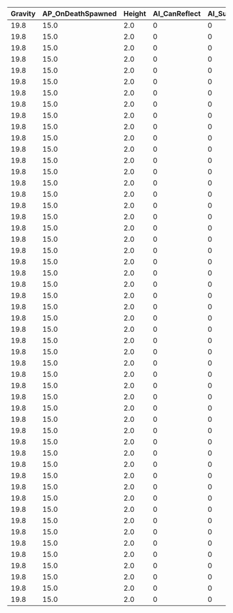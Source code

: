 | Gravity | AP_OnDeathSpawned | Height | AI_CanReflect | AI_Super1Startup | AI_CanCounter | AI_AttackCooldown1 | AI_AttackCooldown0 | AI_AttackCooldown3 | AI_AttackCooldown2 | Speed_Min | AI_Super2Startup | Speed_Max | Mass | AI_NotTargetable | FallSpeed_Max | AI_CanFloat | AP_Level1 | AP_Level2 | AI_Super3Startup | Acceleration | JumpVelocity | Health | AI_AttackTimerMax1 | AI_AttackTimerMax0 | AI_AttackTimerMax3 | AI_AttackTimerMax2 | AI_IgnorePvPCollision | AI_CanAbsorb | AI_CanBlock | AI_AttackCooldownMinus1 | AP_StartingLevel | AI_UseSteering | AI_AttackTimerMaxMinus1 | AI_IgnoreWorldCollision | AI_UseTargetList | AP_Max | Friction | Unknown   |
| ------- | ----------------- | ------ | ------------- | ---------------- | ------------- | ------------------ | ------------------ | ------------------ | ------------------ | --------- | ---------------- | --------- | ---- | ---------------- | ------------- | ----------- | --------- | --------- | ---------------- | ------------ | ------------ | ------ | ------------------ | ------------------ | ------------------ | ------------------ | --------------------- | ------------ | ----------- | ----------------------- | ---------------- | -------------- | ----------------------- | ----------------------- | ---------------- | ------ | -------- | --------- |
| 19.8    | 15.0              | 2.0    | 0             | 0                | 0             | 1.0                | 2.0                | 0.0                | 0.0                | 1.5       | 0                | 7.5       | 1.0  | 0                | 15.0          | 0           | 200.0     | 350.0     | 0                | 44.0         | 18.5         | 100.0  | 5.0                | 2.0                | 1000.0             | 1000.0             | 0                     | 0            | 1           | 2.0                     | 0.0              | 0              | 2.0                     | 0                       | 1                | 500.0  | 10.0     | 433860734 |
| 19.8    | 15.0              | 2.0    | 0             | 0                | 0             | 1.0                | 2.0                | 0.0                | 0.0                | 1.5       | 0                | 7.5       | 1.0  | 0                | 15.0          | 0           | 200.0     | 350.0     | 0                | 44.0         | 18.5         | 100.0  | 5.0                | 2.0                | 1000.0             | 1000.0             | 0                     | 0            | 1           | 2.0                     | 0.0              | 0              | 2.0                     | 0                       | 1                | 500.0  | 10.0     | 433860734 |
| 19.8    | 15.0              | 2.0    | 0             | 0                | 0             | 1.0                | 2.0                | 0.0                | 0.0                | 1.5       | 0                | 7.5       | 1.0  | 0                | 15.0          | 0           | 200.0     | 350.0     | 0                | 44.0         | 18.5         | 100.0  | 5.0                | 2.0                | 1000.0             | 1000.0             | 0                     | 0            | 1           | 2.0                     | 0.0              | 0              | 2.0                     | 0                       | 1                | 500.0  | 10.0     | 433860734 |
| 19.8    | 15.0              | 2.0    | 0             | 0                | 0             | 1.0                | 2.0                | 0.0                | 0.0                | 1.5       | 0                | 7.5       | 1.0  | 0                | 15.0          | 0           | 200.0     | 350.0     | 0                | 44.0         | 18.5         | 100.0  | 5.0                | 2.0                | 1000.0             | 1000.0             | 0                     | 0            | 1           | 2.0                     | 0.0              | 0              | 2.0                     | 0                       | 1                | 500.0  | 10.0     | 433860734 |
| 19.8    | 15.0              | 2.0    | 0             | 0                | 0             | 1.0                | 2.0                | 0.0                | 0.0                | 1.5       | 0                | 7.5       | 1.0  | 0                | 15.0          | 0           | 200.0     | 350.0     | 0                | 44.0         | 18.5         | 100.0  | 5.0                | 2.0                | 1000.0             | 1000.0             | 0                     | 0            | 1           | 2.0                     | 0.0              | 0              | 2.0                     | 0                       | 1                | 500.0  | 10.0     | 433860734 |
| 19.8    | 15.0              | 2.0    | 0             | 0                | 0             | 1.0                | 2.0                | 0.0                | 0.0                | 1.5       | 0                | 7.5       | 1.0  | 0                | 15.0          | 0           | 200.0     | 350.0     | 0                | 44.0         | 18.5         | 100.0  | 5.0                | 2.0                | 1000.0             | 1000.0             | 0                     | 0            | 1           | 2.0                     | 0.0              | 0              | 2.0                     | 0                       | 1                | 500.0  | 10.0     | 433860734 |
| 19.8    | 15.0              | 2.0    | 0             | 0                | 0             | 1.0                | 2.0                | 0.0                | 0.0                | 1.5       | 0                | 7.5       | 1.0  | 0                | 15.0          | 0           | 200.0     | 350.0     | 0                | 44.0         | 18.5         | 100.0  | 5.0                | 2.0                | 1000.0             | 1000.0             | 0                     | 0            | 1           | 2.0                     | 0.0              | 0              | 2.0                     | 0                       | 1                | 500.0  | 10.0     | 433860734 |
| 19.8    | 15.0              | 2.0    | 0             | 0                | 0             | 1.0                | 2.0                | 0.0                | 0.0                | 1.5       | 0                | 7.5       | 1.0  | 0                | 15.0          | 0           | 200.0     | 350.0     | 0                | 44.0         | 18.5         | 100.0  | 5.0                | 2.0                | 1000.0             | 1000.0             | 0                     | 0            | 1           | 2.0                     | 0.0              | 0              | 2.0                     | 0                       | 1                | 500.0  | 10.0     | 433860734 |
| 19.8    | 15.0              | 2.0    | 0             | 0                | 0             | 1.0                | 2.0                | 0.0                | 0.0                | 1.5       | 0                | 7.5       | 1.0  | 0                | 15.0          | 0           | 200.0     | 350.0     | 0                | 44.0         | 18.5         | 100.0  | 5.0                | 2.0                | 1000.0             | 1000.0             | 0                     | 0            | 1           | 2.0                     | 0.0              | 0              | 2.0                     | 0                       | 1                | 500.0  | 10.0     | 433860734 |
| 19.8    | 15.0              | 2.0    | 0             | 0                | 0             | 1.0                | 2.0                | 0.0                | 0.0                | 1.5       | 0                | 7.5       | 1.0  | 0                | 15.0          | 0           | 200.0     | 350.0     | 0                | 44.0         | 18.5         | 100.0  | 5.0                | 2.0                | 1000.0             | 1000.0             | 0                     | 0            | 1           | 2.0                     | 0.0              | 0              | 2.0                     | 0                       | 1                | 500.0  | 10.0     | 433860734 |
| 19.8    | 15.0              | 2.0    | 0             | 0                | 0             | 1.0                | 2.0                | 0.0                | 0.0                | 1.5       | 0                | 7.5       | 1.0  | 0                | 15.0          | 0           | 200.0     | 350.0     | 0                | 44.0         | 18.5         | 100.0  | 5.0                | 2.0                | 1000.0             | 1000.0             | 0                     | 0            | 1           | 2.0                     | 0.0              | 0              | 2.0                     | 0                       | 1                | 500.0  | 10.0     | 433860734 |
| 19.8    | 15.0              | 2.0    | 0             | 0                | 0             | 1.0                | 2.0                | 0.0                | 0.0                | 1.5       | 0                | 7.5       | 1.0  | 0                | 15.0          | 0           | 200.0     | 350.0     | 0                | 44.0         | 18.5         | 100.0  | 5.0                | 2.0                | 1000.0             | 1000.0             | 0                     | 0            | 1           | 2.0                     | 0.0              | 0              | 2.0                     | 0                       | 1                | 500.0  | 10.0     | 433860734 |
| 19.8    | 15.0              | 2.0    | 0             | 0                | 0             | 1.0                | 2.0                | 0.0                | 0.0                | 1.5       | 0                | 7.5       | 1.0  | 0                | 15.0          | 0           | 200.0     | 350.0     | 0                | 44.0         | 18.5         | 100.0  | 5.0                | 2.0                | 1000.0             | 1000.0             | 0                     | 0            | 1           | 2.0                     | 0.0              | 0              | 2.0                     | 0                       | 1                | 500.0  | 10.0     | 433860734 |
| 19.8    | 15.0              | 2.0    | 0             | 0                | 0             | 1.0                | 2.0                | 0.0                | 0.0                | 1.5       | 0                | 7.5       | 1.0  | 0                | 15.0          | 0           | 200.0     | 350.0     | 0                | 44.0         | 18.5         | 100.0  | 5.0                | 2.0                | 1000.0             | 1000.0             | 0                     | 0            | 1           | 2.0                     | 0.0              | 0              | 2.0                     | 0                       | 1                | 500.0  | 10.0     | 433860734 |
| 19.8    | 15.0              | 2.0    | 0             | 0                | 0             | 1.0                | 2.0                | 0.0                | 0.0                | 1.5       | 0                | 7.5       | 1.0  | 0                | 15.0          | 0           | 200.0     | 350.0     | 0                | 44.0         | 18.5         | 100.0  | 5.0                | 2.0                | 1000.0             | 1000.0             | 0                     | 0            | 1           | 2.0                     | 0.0              | 0              | 2.0                     | 0                       | 1                | 500.0  | 10.0     | 433860734 |
| 19.8    | 15.0              | 2.0    | 0             | 0                | 0             | 1.0                | 2.0                | 0.0                | 0.0                | 1.5       | 0                | 7.5       | 1.0  | 0                | 15.0          | 0           | 200.0     | 350.0     | 0                | 44.0         | 18.5         | 100.0  | 5.0                | 2.0                | 1000.0             | 1000.0             | 0                     | 0            | 1           | 2.0                     | 0.0              | 0              | 2.0                     | 0                       | 1                | 500.0  | 10.0     | 433860734 |
| 19.8    | 15.0              | 2.0    | 0             | 0                | 0             | 1.0                | 2.0                | 0.0                | 0.0                | 1.5       | 0                | 7.5       | 1.0  | 0                | 15.0          | 0           | 200.0     | 350.0     | 0                | 44.0         | 18.5         | 100.0  | 5.0                | 2.0                | 1000.0             | 1000.0             | 0                     | 0            | 1           | 2.0                     | 0.0              | 0              | 2.0                     | 0                       | 1                | 500.0  | 10.0     | 433860734 |
| 19.8    | 15.0              | 2.0    | 0             | 0                | 0             | 1.0                | 2.0                | 0.0                | 0.0                | 1.5       | 0                | 7.5       | 1.0  | 0                | 15.0          | 0           | 200.0     | 350.0     | 0                | 44.0         | 18.5         | 100.0  | 5.0                | 2.0                | 1000.0             | 1000.0             | 0                     | 0            | 1           | 2.0                     | 0.0              | 0              | 2.0                     | 0                       | 1                | 500.0  | 10.0     | 433860734 |
| 19.8    | 15.0              | 2.0    | 0             | 0                | 0             | 1.0                | 2.0                | 0.0                | 0.0                | 1.5       | 0                | 7.5       | 1.0  | 0                | 15.0          | 0           | 200.0     | 350.0     | 0                | 44.0         | 18.5         | 100.0  | 5.0                | 2.0                | 1000.0             | 1000.0             | 0                     | 0            | 1           | 2.0                     | 0.0              | 0              | 2.0                     | 0                       | 1                | 500.0  | 10.0     | 433860734 |
| 19.8    | 15.0              | 2.0    | 0             | 0                | 0             | 1.0                | 2.0                | 0.0                | 0.0                | 1.5       | 0                | 7.5       | 1.0  | 0                | 15.0          | 0           | 200.0     | 350.0     | 0                | 44.0         | 18.5         | 100.0  | 5.0                | 2.0                | 1000.0             | 1000.0             | 0                     | 0            | 1           | 2.0                     | 0.0              | 0              | 2.0                     | 0                       | 1                | 500.0  | 10.0     | 433860734 |
| 19.8    | 15.0              | 2.0    | 0             | 0                | 0             | 1.0                | 2.0                | 0.0                | 0.0                | 1.5       | 0                | 7.5       | 1.0  | 0                | 15.0          | 0           | 200.0     | 350.0     | 0                | 44.0         | 18.5         | 100.0  | 5.0                | 2.0                | 1000.0             | 1000.0             | 0                     | 0            | 1           | 2.0                     | 0.0              | 0              | 2.0                     | 0                       | 1                | 500.0  | 10.0     | 433860734 |
| 19.8    | 15.0              | 2.0    | 0             | 0                | 0             | 1.0                | 2.0                | 0.0                | 0.0                | 1.5       | 0                | 7.5       | 1.0  | 0                | 15.0          | 0           | 200.0     | 350.0     | 0                | 44.0         | 18.5         | 100.0  | 5.0                | 2.0                | 1000.0             | 1000.0             | 0                     | 0            | 1           | 2.0                     | 0.0              | 0              | 2.0                     | 0                       | 1                | 500.0  | 10.0     | 433860734 |
| 19.8    | 15.0              | 2.0    | 0             | 0                | 0             | 1.0                | 2.0                | 0.0                | 0.0                | 1.5       | 0                | 7.5       | 1.0  | 0                | 15.0          | 0           | 200.0     | 350.0     | 0                | 44.0         | 18.5         | 100.0  | 5.0                | 2.0                | 1000.0             | 1000.0             | 0                     | 0            | 1           | 2.0                     | 0.0              | 0              | 2.0                     | 0                       | 1                | 500.0  | 10.0     | 433860734 |
| 19.8    | 15.0              | 2.0    | 0             | 0                | 0             | 1.0                | 2.0                | 0.0                | 0.0                | 1.5       | 0                | 7.5       | 1.0  | 0                | 15.0          | 0           | 200.0     | 350.0     | 0                | 44.0         | 18.5         | 100.0  | 5.0                | 2.0                | 1000.0             | 1000.0             | 0                     | 0            | 1           | 2.0                     | 0.0              | 0              | 2.0                     | 0                       | 1                | 500.0  | 10.0     | 433860734 |
| 19.8    | 15.0              | 2.0    | 0             | 0                | 0             | 1.0                | 2.0                | 0.0                | 0.0                | 1.5       | 0                | 7.5       | 1.0  | 0                | 15.0          | 0           | 200.0     | 350.0     | 0                | 44.0         | 18.5         | 100.0  | 5.0                | 2.0                | 1000.0             | 1000.0             | 0                     | 0            | 1           | 2.0                     | 0.0              | 0              | 2.0                     | 0                       | 1                | 500.0  | 10.0     | 433860734 |
| 19.8    | 15.0              | 2.0    | 0             | 0                | 0             | 1.0                | 2.0                | 0.0                | 0.0                | 1.5       | 0                | 7.5       | 1.0  | 0                | 15.0          | 0           | 200.0     | 350.0     | 0                | 44.0         | 18.5         | 100.0  | 5.0                | 2.0                | 1000.0             | 1000.0             | 0                     | 0            | 1           | 2.0                     | 0.0              | 0              | 2.0                     | 0                       | 1                | 500.0  | 10.0     | 433860734 |
| 19.8    | 15.0              | 2.0    | 0             | 0                | 0             | 1.0                | 2.0                | 0.0                | 0.0                | 1.5       | 0                | 7.5       | 1.0  | 0                | 15.0          | 0           | 200.0     | 350.0     | 0                | 44.0         | 18.5         | 100.0  | 5.0                | 2.0                | 1000.0             | 1000.0             | 0                     | 0            | 1           | 2.0                     | 0.0              | 0              | 2.0                     | 0                       | 1                | 500.0  | 10.0     | 433860734 |
| 19.8    | 15.0              | 2.0    | 0             | 0                | 0             | 1.0                | 2.0                | 0.0                | 0.0                | 1.5       | 0                | 7.5       | 1.0  | 0                | 15.0          | 0           | 200.0     | 350.0     | 0                | 44.0         | 18.5         | 100.0  | 5.0                | 2.0                | 1000.0             | 1000.0             | 0                     | 0            | 1           | 2.0                     | 0.0              | 0              | 2.0                     | 0                       | 1                | 500.0  | 10.0     | 433860734 |
| 19.8    | 15.0              | 2.0    | 0             | 0                | 0             | 1.0                | 2.0                | 0.0                | 0.0                | 1.5       | 0                | 7.5       | 1.0  | 0                | 15.0          | 0           | 200.0     | 350.0     | 0                | 44.0         | 18.5         | 100.0  | 5.0                | 2.0                | 1000.0             | 1000.0             | 0                     | 0            | 1           | 2.0                     | 0.0              | 0              | 2.0                     | 0                       | 1                | 500.0  | 10.0     | 433860734 |
| 19.8    | 15.0              | 2.0    | 0             | 0                | 0             | 1.0                | 2.0                | 0.0                | 0.0                | 1.5       | 0                | 7.5       | 1.0  | 0                | 15.0          | 0           | 200.0     | 350.0     | 0                | 44.0         | 18.5         | 100.0  | 5.0                | 2.0                | 1000.0             | 1000.0             | 0                     | 0            | 1           | 2.0                     | 0.0              | 0              | 2.0                     | 0                       | 1                | 500.0  | 10.0     | 433860734 |
| 19.8    | 15.0              | 2.0    | 0             | 0                | 0             | 1.0                | 2.0                | 0.0                | 0.0                | 1.5       | 0                | 7.5       | 1.0  | 0                | 15.0          | 0           | 200.0     | 350.0     | 0                | 44.0         | 18.5         | 100.0  | 5.0                | 2.0                | 1000.0             | 1000.0             | 0                     | 0            | 1           | 2.0                     | 0.0              | 0              | 2.0                     | 0                       | 1                | 500.0  | 10.0     | 433860734 |
| 19.8    | 15.0              | 2.0    | 0             | 0                | 0             | 1.0                | 2.0                | 0.0                | 0.0                | 1.5       | 0                | 7.5       | 1.0  | 0                | 15.0          | 0           | 200.0     | 350.0     | 0                | 44.0         | 18.5         | 100.0  | 5.0                | 2.0                | 1000.0             | 1000.0             | 0                     | 0            | 1           | 2.0                     | 0.0              | 0              | 2.0                     | 0                       | 1                | 500.0  | 10.0     | 433860734 |
| 19.8    | 15.0              | 2.0    | 0             | 0                | 0             | 1.0                | 2.0                | 0.0                | 0.0                | 1.5       | 0                | 7.5       | 1.0  | 0                | 15.0          | 0           | 200.0     | 350.0     | 0                | 44.0         | 18.5         | 100.0  | 5.0                | 2.0                | 1000.0             | 1000.0             | 0                     | 0            | 1           | 2.0                     | 0.0              | 0              | 2.0                     | 0                       | 1                | 500.0  | 10.0     | 433860734 |
| 19.8    | 15.0              | 2.0    | 0             | 0                | 0             | 1.0                | 2.0                | 0.0                | 0.0                | 1.5       | 0                | 7.5       | 1.0  | 0                | 15.0          | 0           | 200.0     | 350.0     | 0                | 44.0         | 18.5         | 100.0  | 5.0                | 2.0                | 1000.0             | 1000.0             | 0                     | 0            | 1           | 2.0                     | 0.0              | 0              | 2.0                     | 0                       | 1                | 500.0  | 10.0     | 433860734 |
| 19.8    | 15.0              | 2.0    | 0             | 0                | 0             | 1.0                | 2.0                | 0.0                | 0.0                | 1.5       | 0                | 7.5       | 1.0  | 0                | 15.0          | 0           | 200.0     | 350.0     | 0                | 44.0         | 18.5         | 100.0  | 5.0                | 2.0                | 1000.0             | 1000.0             | 0                     | 0            | 1           | 2.0                     | 0.0              | 0              | 2.0                     | 0                       | 1                | 500.0  | 10.0     | 433860734 |
| 19.8    | 15.0              | 2.0    | 0             | 0                | 0             | 1.0                | 2.0                | 0.0                | 0.0                | 1.5       | 0                | 7.5       | 1.0  | 0                | 15.0          | 0           | 200.0     | 350.0     | 0                | 44.0         | 18.5         | 100.0  | 5.0                | 2.0                | 1000.0             | 1000.0             | 0                     | 0            | 1           | 2.0                     | 0.0              | 0              | 2.0                     | 0                       | 1                | 500.0  | 10.0     | 433860734 |
| 19.8    | 15.0              | 2.0    | 0             | 0                | 0             | 1.0                | 2.0                | 0.0                | 0.0                | 1.5       | 0                | 7.5       | 1.0  | 0                | 15.0          | 0           | 200.0     | 350.0     | 0                | 44.0         | 18.5         | 100.0  | 5.0                | 2.0                | 1000.0             | 1000.0             | 0                     | 0            | 1           | 2.0                     | 0.0              | 0              | 2.0                     | 0                       | 1                | 500.0  | 10.0     | 433860734 |
| 19.8    | 15.0              | 2.0    | 0             | 0                | 0             | 1.0                | 2.0                | 0.0                | 0.0                | 1.5       | 0                | 7.5       | 1.0  | 0                | 15.0          | 0           | 200.0     | 350.0     | 0                | 44.0         | 18.5         | 100.0  | 5.0                | 2.0                | 1000.0             | 1000.0             | 0                     | 0            | 1           | 2.0                     | 0.0              | 0              | 2.0                     | 0                       | 1                | 500.0  | 10.0     | 433860734 |
| 19.8    | 15.0              | 2.0    | 0             | 0                | 0             | 1.0                | 2.0                | 0.0                | 0.0                | 1.5       | 0                | 7.5       | 1.0  | 0                | 15.0          | 0           | 200.0     | 350.0     | 0                | 44.0         | 18.5         | 100.0  | 5.0                | 2.0                | 1000.0             | 1000.0             | 0                     | 0            | 1           | 2.0                     | 0.0              | 0              | 2.0                     | 0                       | 1                | 500.0  | 10.0     | 433860734 |
| 19.8    | 15.0              | 2.0    | 0             | 0                | 0             | 1.0                | 2.0                | 0.0                | 0.0                | 1.5       | 0                | 7.5       | 1.0  | 0                | 15.0          | 0           | 200.0     | 350.0     | 0                | 44.0         | 18.5         | 100.0  | 5.0                | 2.0                | 1000.0             | 1000.0             | 0                     | 0            | 1           | 2.0                     | 0.0              | 0              | 2.0                     | 0                       | 1                | 500.0  | 10.0     | 433860734 |
| 19.8    | 15.0              | 2.0    | 0             | 0                | 0             | 1.0                | 2.0                | 0.0                | 0.0                | 1.5       | 0                | 7.5       | 1.0  | 0                | 15.0          | 0           | 200.0     | 350.0     | 0                | 44.0         | 18.5         | 100.0  | 5.0                | 2.0                | 1000.0             | 1000.0             | 0                     | 0            | 1           | 2.0                     | 0.0              | 0              | 2.0                     | 0                       | 1                | 500.0  | 10.0     | 433860734 |
| 19.8    | 15.0              | 2.0    | 0             | 0                | 0             | 1.0                | 2.0                | 0.0                | 0.0                | 1.5       | 0                | 7.5       | 1.0  | 0                | 15.0          | 0           | 200.0     | 350.0     | 0                | 44.0         | 18.5         | 100.0  | 5.0                | 2.0                | 1000.0             | 1000.0             | 0                     | 0            | 1           | 2.0                     | 0.0              | 0              | 2.0                     | 0                       | 1                | 500.0  | 10.0     | 433860734 |
| 19.8    | 15.0              | 2.0    | 0             | 0                | 0             | 1.0                | 2.0                | 0.0                | 0.0                | 1.5       | 0                | 7.5       | 1.0  | 0                | 15.0          | 0           | 200.0     | 350.0     | 0                | 44.0         | 18.5         | 100.0  | 5.0                | 2.0                | 1000.0             | 1000.0             | 0                     | 0            | 1           | 2.0                     | 0.0              | 0              | 2.0                     | 0                       | 1                | 500.0  | 10.0     | 433860734 |
| 19.8    | 15.0              | 2.0    | 0             | 0                | 0             | 1.0                | 2.0                | 0.0                | 0.0                | 1.5       | 0                | 7.5       | 1.0  | 0                | 15.0          | 0           | 200.0     | 350.0     | 0                | 44.0         | 18.5         | 100.0  | 5.0                | 2.0                | 1000.0             | 1000.0             | 0                     | 0            | 1           | 2.0                     | 0.0              | 0              | 2.0                     | 0                       | 1                | 500.0  | 10.0     | 433860734 |
| 19.8    | 15.0              | 2.0    | 0             | 0                | 0             | 1.0                | 2.0                | 0.0                | 0.0                | 1.5       | 0                | 7.5       | 1.0  | 0                | 15.0          | 0           | 200.0     | 350.0     | 0                | 44.0         | 18.5         | 100.0  | 5.0                | 2.0                | 1000.0             | 1000.0             | 0                     | 0            | 1           | 2.0                     | 0.0              | 0              | 2.0                     | 0                       | 1                | 500.0  | 10.0     | 433860734 |
| 19.8    | 15.0              | 2.0    | 0             | 0                | 0             | 1.0                | 2.0                | 0.0                | 0.0                | 1.5       | 0                | 7.5       | 1.0  | 0                | 15.0          | 0           | 200.0     | 350.0     | 0                | 44.0         | 18.5         | 100.0  | 5.0                | 2.0                | 1000.0             | 1000.0             | 0                     | 0            | 1           | 2.0                     | 0.0              | 0              | 2.0                     | 0                       | 1                | 500.0  | 10.0     | 433860734 |
| 19.8    | 15.0              | 2.0    | 0             | 0                | 0             | 1.0                | 2.0                | 0.0                | 0.0                | 1.5       | 0                | 7.5       | 1.0  | 0                | 15.0          | 0           | 200.0     | 350.0     | 0                | 44.0         | 18.5         | 100.0  | 5.0                | 2.0                | 1000.0             | 1000.0             | 0                     | 0            | 1           | 2.0                     | 0.0              | 0              | 2.0                     | 0                       | 1                | 500.0  | 10.0     | 433860734 |
| 19.8    | 15.0              | 2.0    | 0             | 0                | 0             | 1.0                | 2.0                | 0.0                | 0.0                | 1.5       | 0                | 7.5       | 1.0  | 0                | 15.0          | 0           | 200.0     | 350.0     | 0                | 44.0         | 18.5         | 100.0  | 5.0                | 2.0                | 1000.0             | 1000.0             | 0                     | 0            | 1           | 2.0                     | 0.0              | 0              | 2.0                     | 0                       | 1                | 500.0  | 10.0     | 433860734 |
| 19.8    | 15.0              | 2.0    | 0             | 0                | 0             | 1.0                | 2.0                | 0.0                | 0.0                | 1.5       | 0                | 7.5       | 1.0  | 0                | 15.0          | 0           | 200.0     | 350.0     | 0                | 44.0         | 18.5         | 100.0  | 5.0                | 2.0                | 1000.0             | 1000.0             | 0                     | 0            | 1           | 2.0                     | 0.0              | 0              | 2.0                     | 0                       | 1                | 500.0  | 10.0     | 433860734 |
| 19.8    | 15.0              | 2.0    | 0             | 0                | 0             | 1.0                | 2.0                | 0.0                | 0.0                | 1.5       | 0                | 7.5       | 1.0  | 0                | 15.0          | 0           | 200.0     | 350.0     | 0                | 44.0         | 18.5         | 100.0  | 5.0                | 2.0                | 1000.0             | 1000.0             | 0                     | 0            | 1           | 2.0                     | 0.0              | 0              | 2.0                     | 0                       | 1                | 500.0  | 10.0     | 433860734 |
| 19.8    | 15.0              | 2.0    | 0             | 0                | 0             | 1.0                | 2.0                | 0.0                | 0.0                | 1.5       | 0                | 7.5       | 1.0  | 0                | 15.0          | 0           | 200.0     | 350.0     | 0                | 44.0         | 18.5         | 100.0  | 5.0                | 2.0                | 1000.0             | 1000.0             | 0                     | 0            | 1           | 2.0                     | 0.0              | 0              | 2.0                     | 0                       | 1                | 500.0  | 10.0     | 433860734 |
| 19.8    | 15.0              | 2.0    | 0             | 0                | 0             | 1.0                | 2.0                | 0.0                | 0.0                | 1.5       | 0                | 7.5       | 1.0  | 0                | 15.0          | 0           | 200.0     | 350.0     | 0                | 44.0         | 18.5         | 100.0  | 5.0                | 2.0                | 1000.0             | 1000.0             | 0                     | 0            | 1           | 2.0                     | 0.0              | 0              | 2.0                     | 0                       | 1                | 500.0  | 10.0     | 433860734 |

